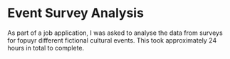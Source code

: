 # Event Survey Analysis
As part of a job application, I was asked to analyse the data from surveys for fopuyr different fictional cultural events. This took approximately 24 hours in total to complete.

